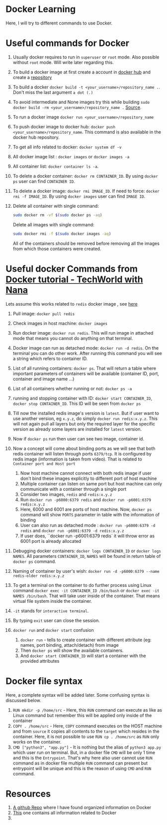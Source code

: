 Docker Learning
===============

Here, I will try to  different commands to use Docker.

# Useful commands for Docker

1. Usually docker requires to run in `superuser` or `root` mode. Also possible without `root` mode. Will write later regarding this.
1. To build a docker image at first create a account in [docker hub](https://docs.docker.com/docker-hub/#step-1-sign-up-for-a-docker-account) and create a [repository](https://docs.docker.com/docker-hub/#step-2-create-your-first-repository)
1. To build a docker `docker build -t <your_username>/repository_name .`. Don't miss the last argument `a dot (.)`
1. To avoid intermediate and None images try this while building `sudo docker build -rm <your_username>/repository_name .` [Source](https://forums.docker.com/t/how-to-remove-none-images-after-building/7050/7).
1. To run a docker image `docker run <your_username>/repository_name`
1. To push docker image to docker hub: `docker push <your_username>/repository_name`. This command is also available in the docker hub repository.
1. To get all info related to docker: `docker system df -v`
1. All docker image list : `docker images` or `docker images -a`
1. All container list: `docker container ls -a`.
1. To delete a docker container: `docker rm CONTAINER_ID`. By using `docker ps` user can find `CONTAINER ID`.
1. To delete a docker image: `docker rmi IMAGE_ID`. If need to force: `docker rmi -f IMAGE_ID`. By using `docker images` user can find `IMAGE ID`.
1. Delete all container with single command:

    ```sh
    sudo docker rm -vf $(sudo docker ps -aq)
    ```

    Delete all images with single command:

    ```sh
    sudo docker rmi -f $(sudo docker images -aq)
    ```

    All of the containers should be removed before removing all the images from which those containers were created.

# Useful docker Commands from [Docker tutorial - TechWorld with Nana](https://www.youtube.com/watch?v=3c-iBn73dDE&ab_channel=TechWorldwithNana)

Lets assume this works related to `redis` docker image , see [here](https://hub.docker.com/_/redis)

1. Pull image: `docker pull redis`
1. Check images in host machine: `docker images`
1. Run docker image: `docker run redis`. This will run image in attached mode that means you cannot do anything on that terminal.
1. Docker image can run as detached mode: `docker run -d redis`. On the terminal you can do other work. After running this command you will see a string which refers to container ID.
1. List of all running containers: `docker ps`. That will return a table where important parameters of containers will be available (container ID, port, container and image name ...)
1. List of all containers whether running or not: `docker ps -a`
1. running and stopping container with ID: `docker start CONTAINER_ID`, `docker stop CONTAINER_ID`. This ID will be seen from `docker ps`
1. Till now the installed redis image's version is `latest`. But if user want to use another version, eg `x.y.z`, do simply `docker run redis:x.y.z`. This will not again pull all layers but only the required layer for the specific version as already some layers are installed for `latest` version.
1. Now if `docker ps` run then user can see two image, container id.
1. Now a concept will come about binding ports as we will see that both redis container will listen through ports `6379/tcp`. It is configured by redis image (information is taken from video). That is related to `Container port and Host port`
    
    1. Now host machine cannot connect with both redis image if user don't bind these images explicitly to different port of host machine
    1. Multiple container can listen on same port but host machine can only communicate with a container through a single port
    1. Consider two images, `redis` and `redis:x.y.z`
    1. Run `docker run -p6000:6379 redis` and `docker run -p6001:6379 redis:x.y.z`
    1. Here, 6000 and 6001 are ports of host machine. Now, `docker ps` command will show `PORTS` parameter in table with the information of binding
    1. User can also run as detached mode : `docker run -p6000:6379 -d redis` and `docker run -p6001:6379 -d redis:x.y.z`
    1. If user does, ``docker run -p6001:6379 redis` it will throw error as 6001 port is already allocated

1. Debugging docker containers: `docker logs CONTAINER_ID` or `docker logs NAMES`. All parameters `CONTAINER_ID`, `NAMES` will be found in return table of `docker ps` command.
1. Naming of container by user's wish: `docker run -d -p6000:6379 --name redis-older redis:x.y.z`
1. To get a terminal on the container to do further process using Linux command `docker exec -it CONTAINER_ID /bin/bash` or `docker exec -it NAMES /bin/bash`. That will take user inside of the container. That means virtual file system inside the container. 
1. `-it` stands for `interactive terminal`.
1. By typing `exit` user can close the session.
1. `docker run` and `docker start` confusion

    1. `docker run` - tells to create container with different attribute (eg: names, port binding, attach/detach) from image
    1.  Then `docker ps` will show the available containers.
    1. And `docker start CONTAINER_ID` will start a container with the provided attributes


# Docker file syntax

Here, a complete syntax will be added later. Some confusing syntax is discussed below.

1. `RUN mkdir -p /home/src` - Here, this `RUN` command can execute as like as Linux command but remember this will be applied only inside of the container
1. `COPY . /home/src` - Here, `COPY` command executes on the HOST machine and from `source` it copies all contents to the `target` which resides in the container. Here, it is not possible to use `RUN cp . /home/src` as `RUN` only works on the container.
1. `CMD ["python3", "app.py"]` - It is nothing but the alias of `python3 app.py` which user run on terminal. But, in a docker file `CMD` will be only 1 time and this is the `Entrypoint`. That's why here also user cannot use `RUN` command as in docker file multiple `RUN` command can present but entrypoint will be unique and this is the reason of using `CMD` and `RUN` command.


# Resources
1. [A github Repo](https://github.com/prakhar1989/docker-curriculum) where I have found organized information on Docker
1. [This](https://docker-curriculum.com/) one contains all information related to Docker
1.
